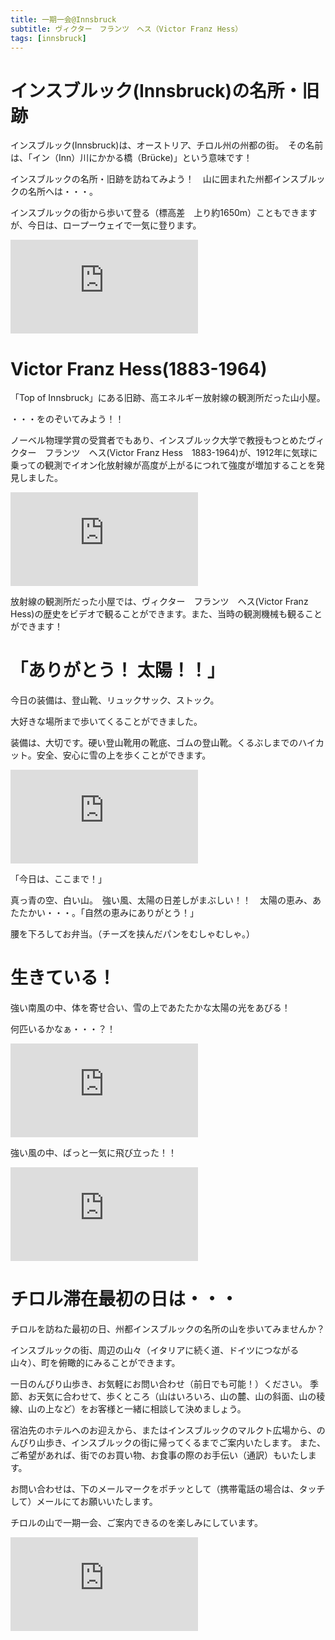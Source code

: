 ```yaml
---
title: 一期一会@Innsbruck
subtitle: ヴィクター　フランツ　ヘス（Victor Franz Hess）
tags: [innsbruck]
---
```


# インスブルック(Innsbruck)の名所・旧跡

インスブルック(Innsbruck)は、オーストリア、チロル州の州都の街。　その名前は、「イン（Inn）川にかかる橋（Brücke)」という意味です！

インスブルックの名所・旧跡を訪ねてみよう！　山に囲まれた州都インスブルックの名所へは・・・。

インスブルックの街から歩いて登る（標高差　上り約1650m）こともできますが、今日は、ロープーウェイで一気に登ります。

![20241125nordkettebahn](https://piwigo.schickl.de/i.php?/upload/2024/11/26/20241126052148-b41514e0-me.jpg)


# Victor Franz Hess(1883-1964)

「Top of Innsbruck」にある旧跡、高エネルギー放射線の観測所だった山小屋。

・・・をのぞいてみよう！！

ノーベル物理学賞の受賞者でもあり、インスブルック大学で教授もつとめたヴィクター　フランツ　ヘス(Victor Franz Hess　1883-1964)が、1912年に気球に乗っての観測でイオン化放射線が高度が上がるにつれて強度が増加することを発見しました。

![20241125viktorfranzhess](https://piwigo.schickl.de/i.php?/upload/2024/11/26/20241126053211-1d56e14c-me.jpg)

放射線の観測所だった小屋では、ヴィクター　フランツ　ヘス(Victor Franz Hess)の歴史をビデオで観ることができます。また、当時の観測機械も観ることができます！


# 「ありがとう！ 太陽！！」

今日の装備は、登山靴、リュックサック、ストック。

大好きな場所まで歩いてくることができました。

装備は、大切です。硬い登山靴用の靴底、ゴムの登山靴。くるぶしまでのハイカット。安全、安心に雪の上を歩くことができます。

![20241125gleirschscharte](https://piwigo.schickl.de/i.php?/upload/2024/11/26/20241126053525-093ada30-me.jpg)

「今日は、ここまで！」

真っ青の空、白い山。　強い風、太陽の日差しがまぶしい！！　太陽の恵み、あたたかい・・・。「自然の恵みにありがとう！」

腰を下ろしてお弁当。（チーズを挟んだパンをむしゃむしゃ。）


# 生きている！

強い南風の中、体を寄せ合い、雪の上であたたかな太陽の光をあびる！

何匹いるかなぁ・・・？！

![20241125gemse](https://piwigo.schickl.de/i.php?/upload/2024/11/26/20241126053823-d03b1a7f-me.jpg)

強い風の中、ばっと一気に飛び立った！！

![20241125alpendole](https://piwigo.schickl.de/i.php?/upload/2024/11/26/20241126054321-fc57904b-me.jpg)


# チロル滞在最初の日は・・・

チロルを訪ねた最初の日、州都インスブルックの名所の山を歩いてみませんか？

インスブルックの街、周辺の山々（イタリアに続く道、ドイツにつながる山々）、町を俯瞰的にみることができます。

一日のんびり山歩き、お気軽にお問い合わせ（前日でも可能！）ください。
季節、お天気に合わせて、歩くところ（山はいろいろ、山の麓、山の斜面、山の稜線、山の上など）をお客様と一緒に相談して決めましょう。

宿泊先のホテルへのお迎えから、またはインスブルックのマルクト広場から、のんびり山歩き、インスブルックの街に帰ってくるまでご案内いたします。
また、ご希望があれば、街でのお買い物、お食事の際のお手伝い（通訳）もいたします。

お問い合わせは、下のメールマークをポチッとして（携帯電話の場合は、タッチして）メールにてお願いいたします。

チロルの山で一期一会、ご案内できるのを楽しみにしています。

![20241125gemse](https://piwigo.schickl.de/i.php?/upload/2024/11/26/20241126054017-40a649c3-me.jpg)

